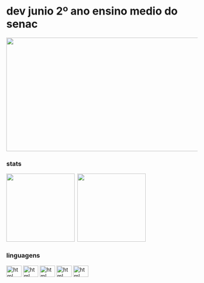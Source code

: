 # dev junio 2º ano ensino medio do senac

<img width="600" height="300" src="cateatingthenlookingatthecamerameme-ezgif.com-video-to-gif-converter.gif">

### stats 
<div>
  <img height="180em" src="https://github-readme-stats.vercel.app/api?username=arturcorrea1&show_icons=true&rank_icon=github&theme=codeSTACKr"> 
    <img height="180em" src="https://github-readme-stats.vercel.app/api/top-langs/?username=arturcorrea1&layout=compact&langs_count=7&theme=codeSTACKr"/>
</div>

### linguagens 
<div style="display: inline_block">
  <img align="center" alt="html" height="30" width="40" src="https://cdn.jsdelivr.net/gh/devicons/devicon/icons/python/python-original.svg">
  <img align="center" alt="html" height="30" width="40" src="https://cdn.jsdelivr.net/gh/devicons/devicon/icons/javascript/javascript-original.svg">
  <img align="center" alt="html" height="30" width="40" src="https://cdn.jsdelivr.net/gh/devicons/devicon@latest/icons/mysql/mysql-original.svg" />
  <img align="center" alt="html" height="30" width="40" src="https://cdn.jsdelivr.net/gh/devicons/devicon@latest/icons/nodejs/nodejs-original-wordmark.svg" />    
  <img align="center" alt="html" height="30" width="40" src="https://cdn.jsdelivr.net/gh/devicons/devicon@latest/icons/git/git-original.svg" />
</div>

<br>




